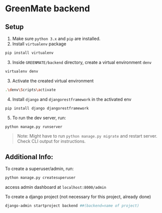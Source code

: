 # GreenMate backend 

## Setup 

1. Make sure `python 3.x` and `pip` are installed. 
2. Install `virtualenv` package

```bash
pip install virtualenv
```

3. Inside `GREENMATE/backend` directory, create a virtual environment `denv`

```bash
virtualenv denv
```
3. Activate the created virtual environment
```bash
.\denv\Scripts\activate
```
4. Install `django` and `djangorestframework` in the activated env

```bash
pip install django djangorestframework
```
5. To run the dev server, run: 
```bash
python manage.py runserver
```
>Note: Might have to run `python manage.py migrate` and restart server. Check CLI output for instructions.

## Additional Info: 

To create a superuser/admin, run:
```bash
python manage.py createsuperuser
```
access admin dashboard at `localhost:8000/admin`

To create a django project (not necessary for this project, already done)
```bash
django-admin startproject backend ##(backend=name of project)
```
